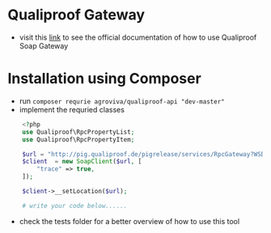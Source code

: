 # Qualiproof Gateway
- visit this [link](http://qualiproof.de/qualitype/gateway) to see the official documentation of how to use Qualiproof Soap Gateway

# Installation using Composer
- run `composer requrie agroviva/qualiproof-api "dev-master"`
- implement the requried classes 
```php
   	<?php
	use Qualiproof\RpcPropertyList;
	use Qualiproof\RpcPropertyItem;

	$url = "http://pig.qualiproof.de/pigrelease/services/RpcGateway?WSDL";
	$client  = new SoapClient($url, [
		"trace" => true,
	]); 

	$client->__setLocation($url);

	# write your code below......
```
- check the tests folder for a better overview of how to use this tool
